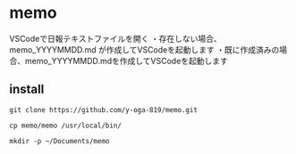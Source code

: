 # memo
VSCodeで日報テキストファイルを開く
・存在しない場合、memo_YYYYMMDD.md が作成してVSCodeを起動します
・既に作成済みの場合、memo_YYYYMMDD.mdを作成してVSCodeを起動します

## install
```
git clone https://github.com/y-oga-819/memo.git

cp memo/memo /usr/local/bin/

mkdir -p ~/Documents/memo
```